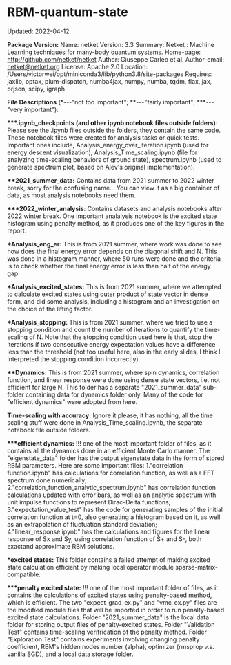 # RBM-quantum-state


Updated: 2022-04-12

__Package Version:__
Name: netket
Version: 3.3
Summary: Netket : Machine Learning techniques for many-body quantum systems.
Home-page: http://github.com/netket/netket
Author: Giuseppe Carleo et al.
Author-email: netket@netket.org
License: Apache 2.0
Location: /Users/victorwei/opt/miniconda3/lib/python3.8/site-packages
Requires: jaxlib, optax, plum-dispatch, numba4jax, numpy, numba, tqdm, flax, jax, orjson, scipy, igraph

__File Descriptions__ (*---"not too important"; **---"fairly important"; ***---"very important"):

__***.ipynb_checkpoints (and other ipynb notebook files outside folders)__: Please see the .ipynb files outside the folders, they contain the same code. These notebook files were created for analysis tasks or quick tests. Important ones include, Analysis_energy_over_iteration.ipynb (used for energy descent visualization), Analysis_Time_scaling.ipynb (file for analyzing time-scaling behaviors of ground state), spectrum.ipynb (used to generate spectrum plot, based on Alev's original implementation). 

__**2021_summer_data:__ Contains data from 2021 summer to 2022 winter break, sorry for the confusing name... You can view it as a big container of data, as most analysis notebooks need them. 

__***2022_winter_analysis__: Contains datasets and analysis notebooks after 2022 winter break. One important analalysis notebook is the excited state histogram using penalty method, as it produces one of the key figures in the report.

__*Analysis_eng_er:__ This is from 2021 summer, where work was done to see how does the final energy error depends on the diagonal shift and N. This was done in a histogram manner, where 50 runs were done and the criteria is to check whether the final energy error is less than half of the energy gap.

__*Analysis_excited_states:__ This is from 2021 summer, where we attempted to calculate excited states using outer product of state vector in dense form, and did some analysis, including a histogram and an investigation on the choice of the lifting factor.

__*Analysis_stopping:__ This is from 2021 summer, where we tried to use a stopping condition and count the number of iterations to quantify the time-scaling of N. Note that the stopping condition used here is that, stop the iterations if two consecutive energy expectation values have a difference less than the threshold (not too useful here, also in the early slides, I think I interpreted the stopping condition incorrectly). 

__**Dynamics:__ This is from 2021 summer, where spin dynamics, correlation function, and linear response were done using dense state vectors, i.e. not efficient for large N. This folder has a separate "2021_summer_data" sub-folder containing data for dynamics folder only. Many of the code for "efficient dynamics" were adopted from here.

__Time-scaling with accuracy:__ Ignore it please, it has nothing, all the time scaling stuff were done in Analysis_Time_scaling.ipynb, the separate notebook file outside folders.

__***efficient dynamics:__ !!! one of the most important folder of files, as it contains all the dynamics done in an efficient Monte Carlo manner. The "eigenstate_data" folder has the output eigenstate data in the form of stored RBM parameters. Here are some important files: 
1."correlation function.ipynb" has calculations for correlation function, as well as a FFT spectrum done numerically;<br/> 2."correlation_function_analytic_spectrum.ipynb" has correlation function calculations updated with error bars, as well as an analytic spectrum with unit impulse functions to represent Dirac-Delta functions;<br/> 
3."expectation_value_test" has the code for generating samples of the initial correlation function at t=0, also generating a histogram based on it, as well as an extrapolation of fluctuation standard deviation;<br/> 
4."linear_response.ipynb" has the calculations and figures for the linear response of Sx and Sy, using correlation function of S+ and S-, both exactand approximate RBM solutions.

__*excited states:__ This folder contains a failed attempt of making excited state calculation efficient by making local operator module sparse-matrix-compatible.

__***penalty excited state:__ !!! one of the most important folder of files, as it contains the calculations of excited states using penalty-based method, which is efficient. The two "expect_grad_ex.py" and "vmc_ex.py" files are the modified module files that will be imported in order to run penalty-based excited state calculations. Folder "2021_summer_data" is the local data folder for storing output files of penalty-excited states. Folder "Validation Test" contains time-scaling verifrication of the penalty method. Folder "Exploration Test" contains experiments involving changing penalty coefficient, RBM's hidden nodes number (alpha), optimizer (rmsprop v.s. vanilla SGD), and a local data storage folder.




